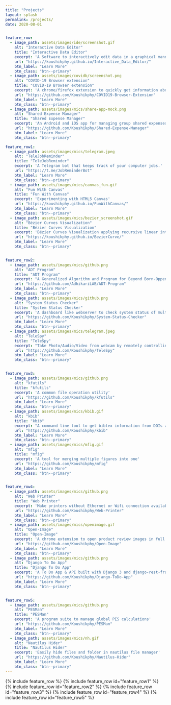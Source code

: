 ```yaml
---
title: "Projects"
layout: splash
permalink: /projects/
date: 2020-08-01


feature_row:
  - image_path: assets/images/ide/screenshot.gif
    alt: "Interactive Data Editor"
    title: "Interactive Data Editor"
    excerpt: 'A Software to interactively edit data in a graphical manner.'
    url: "https://koushikphy.github.io/Interactive_Data_Editor/"
    btn_label: "Learn More"
    btn_class: "btn--primary"
  - image_path: assets/images/covidb/screenshot.png
    alt: "COVID-19 Browser extension"
    title: "COVID-19 Browser extension"
    excerpt: 'A chrome/firefox extension to quickly get information about Coronavirus disease'
    url: "https://github.com/Koushikphy/COVID19-Browser-Extension"
    btn_label: "Learn More"
    btn_class: "btn--primary"
  - image_path: assets/images/mics/share-app-mock.png
    alt: "Shared Expense Manager"
    title: "Shared Expense Manager"
    excerpt: 'An Android and iOS app for managing group shared expenses.'
    url: "https://github.com/Koushikphy/Shared-Expense-Manager"
    btn_label: "Learn More"
    btn_class: "btn--primary"

feature_row1:
  - image_path: assets/images/mics/telegram.jpeg
    alt: "TeleJobReminder"
    title: "TeleJobReminder"
    excerpt: 'A Telegram bot that keeps track of your computer jobs.'
    url: "https://t.me/JobReminderBot"
    btn_label: "Learn More"
    btn_class: "btn--primary"
  - image_path: assets/images/mics/canvas_fun.gif
    alt: "Fun With Canvas"
    title: "Fun With Canvas"
    excerpt: 'Experimenting with HTML5 Canvas'
    url: "https://koushikphy.github.io/FunWithCanvas/"
    btn_label: "Learn More"
    btn_class: "btn--primary"
  - image_path: assets/images/mics/bezier_screenshot.gif
    alt: "Bézier Curves Visualization"
    title: "Bézier Curves Visualization"
    excerpt: 'Bézier Curves Visualization applying recursive linear interpolation'
    url: "https://koushikphy.github.io/BezierCurve/"
    btn_label: "Learn More"
    btn_class: "btn--primary"


feature_row2:
  - image_path: assets/images/mics/github.png
    alt: "ADT Program"
    title: "ADT Program"
    excerpt: "A Generalized Algorithm and Program for Beyond Born-Oppenheimer Equations of 'N' Dimensional Sub-Hilbert Space"
    url: "https://github.com/AdhikariLAB/ADT-Program"
    btn_label: "Learn More"
    btn_class: "btn--primary"
  - image_path: assets/images/mics/github.png
    alt: "System Status Checker"
    title: "System Status Checker"
    excerpt: 'A dashboard like webserver to check system status of multiple PC/Workstation/Cluster in a single place.'
    url: "https://github.com/Koushikphy/System-Status-Checker"
    btn_label: "Learn More"
    btn_class: "btn--primary"
  - image_path: assets/images/mics/telegram.jpeg
    alt: "TeleSpy"
    title: "TeleSpy"
    excerpt: "Take Photo/Audio/Video from webcam by remotely controlling it using a Telegram bot."
    url: "https://github.com/Koushikphy/TeleSpy"
    btn_label: "Learn More"
    btn_class: "btn--primary"


feature_row3:
  - image_path: assets/images/mics/github.png
    alt: "kfutils"
    title: "kfutils"
    excerpt: 'A common file operation utility'
    url: "https://github.com/Koushikphy/kfutils"
    btn_label: "Learn More"
    btn_class: "btn--primary"
  - image_path: assets/images/mics/kbib.gif
    alt: "kbib"
    title: "kbib"
    excerpt: "A command line tool to get bibtex information from DOIs and PDFs"
    url: "https://github.com/Koushikphy/kbib"
    btn_label: "Learn More"
    btn_class: "btn--primary"
  - image_path: assets/images/mics/mfig.gif
    alt: "mfig"
    title: "mfig"
    excerpt: 'A tool for merging multiple figures into one'
    url: "https://github.com/Koushikphy/mfig"
    btn_label: "Learn More"
    btn_class: "btn--primary"


feature_row4:
  - image_path: assets/images/mics/github.png
    alt: "Web Printer"
    title: "Web Printer"
    excerpt: 'Make printers without Ethernet or Wifi connection available on LAN'
    url: "https://github.com/Koushikphy/Web-Printer"
    btn_label: "Learn More"
    btn_class: "btn--primary"
  - image_path: assets/images/mics/openimage.gif
    alt: "Open-Image"
    title: "Open-Image"
    excerpt: 'A chrome extension to open product review images in full screen'
    url: "https://github.com/Koushikphy/Open-Image"
    btn_label: "Learn More"
    btn_class: "btn--primary"
  - image_path: assets/images/mics/github.png
    alt: "Django To Do App"
    title: "Django To Do App"
    excerpt: 'A To Do App & API built with Django 3 and django-rest-framework'
    url: "https://github.com/Koushikphy/Django-ToDo-App"
    btn_label: "Learn More"
    btn_class: "btn--primary"


feature_row5:
  - image_path: assets/images/mics/github.png
    alt: "PESMan"
    title: "PESMan"
    excerpt: 'A program suite to manage global PES calculations'
    url: "https://github.com/Koushikphy/PESMan"
    btn_label: "Learn More"
    btn_class: "btn--primary"
  - image_path: assets/images/mics/nh.gif
    alt: "Nautilus Hider"
    title: "Nautilus Hider"
    excerpt: 'Easily hide files and folder in nautilus file manager'
    url: "https://github.com/Koushikphy/Nautilus-Hider"
    btn_label: "Learn More"
    btn_class: "btn--primary"
---
```


{% include feature_row %}
{% include feature_row  id="feature_row1" %}
{% include feature_row  id="feature_row2" %}
{% include feature_row  id="feature_row3" %}
{% include feature_row  id="feature_row4" %}
{% include feature_row  id="feature_row5" %}
